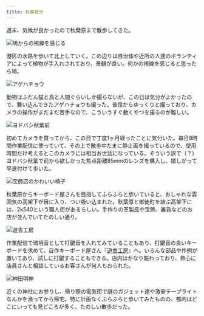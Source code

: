 ```yaml
---
title: 秋葉散歩
---
```

週末、気候が良かったので秋葉原まで散歩してきた。

![](https://lh6.googleusercontent.com/SKmt1iwOJt0vmK01LzAt-5qFmfLNGMdY7R8atlh7kCUxvlRM6knSaNX01IOYGvZjule-3_sKquR9EGZJPw_1yjZhkQM7u7kIxjj1teacHLV-4EAkWmDZAEEc-y-09OMAcPHn6aOuWBZCwUyXSpVbIjWeZhB83_fWwtZya5n0kqKDdNNw-ws-04U9sTGk7A "鳩からの視線を感じる")

港区の水路を歩いて北上していく。この辺りは自治体や近所の人達のボランティアによって植物が手入れされており、景観が良い。何かの視線を感じると思ったら鳩。

![](https://lh3.googleusercontent.com/3foLoHjvqIPoyHERbhKLC6r9JmSkp9155BR09OJxa_Tg8R9ziu6cExS8_Cm0EfqkqmTD89312MxSNoHNOaXmI8onRRKK0lPbPdL1MqBB3xTPLGbf4ofO32DUr0QGEsHr8RzKSnRj0EO709qCtph79Pnj_qyqF93cgYhahIhlHCdIOm6maF3HLRuS0aZaoA "アゲハチョウ")

動物はふだん猫と鳥と人間ぐらいしか撮らないが、この日は気分がよかったので、舞い込んできたアゲハチョウも撮った。普段からゆっくりと撮っており、カメラの操作がまだまだ苦手なので、こういうすぐ動くやつを撮るのが難しい。

![](https://lh4.googleusercontent.com/odwV58HMVS02waK0Vmv2eqED1H_AAq0c1bmTR34OGPX-bR4j3NtiDVwrXewYNYL5wXHTBXNahxaxITqWy8G-_Gtylhbz76-QHq3BYUgDTlIaolbfCOBrrAM5Dr5-H4B-z4z4Ov2rkzjzILj-ZgQAIyFpFHdxLfzGwQnQJ5XP3aqYCyNyX1mIXByQ4VLm5A "ヨドバシ秋葉前")

初めてカメラを買ってから、この日で丁度1ヶ月経ったことに気付いた。毎日9時間作業配信に使っていて、その上で散歩中たまに静止画を撮っているので、使用時間だけ考えるとこのカメラには相当お世話になっている。そういう訳で（？）ヨドバシ秋葉で前から欲しかった焦点距離85mmのレンズを購入し、嬉しがって早速付けて歩いた。

![](https://lh4.googleusercontent.com/48Hqe7CAz9N_q8mNX7-n31Zjk75Q-jTZPHIpZWH-B5ljM259Iqc20lgquTdNzH6NbNbkXt5fV2ZPFGKpBraHHXGs0EvKaxjC5FcZ06fvbFvHw9Wq0tt-jFgOLiG0vytGg_OOejsFvSdre3T4CNGQ6Ta9myvCUlB1Ki5lf0M7ION2wfws2PYEZAa8NOp-hg "宝飾店のかわいい椅子")

秋葉原からキーボード屋さんを目指してふらふらと歩いていると、おしゃれな雰囲気の高架下が目に入り、つい吸い込まれた。秋葉原と御徒町を結ぶ高架下には、2k540という職人街があるらしい。手作りの革製品や宝飾、雑貨などのお店が並んでいてたのしい通り。

![](https://lh5.googleusercontent.com/2uJYVCqQr9tsz7LRkvOz5L-Oap23OfkH5cWNwTqfKiL9WgBhaRn-eXvtMuPVpljzAV7VlSh9MMwKmJ3Szp2qjutmz-2vd77Fu91D4rk18LFrWqESYAEj-1fHYsZ2Ywm7WIqa1bBUkIQSMc0xQvMfALVZlrWJO-ACm4O7AUo8DWhzT2uarNXWWTUAX1kQZA "遊舎工房")

作業配信で環境音として打鍵音を入れてみていることもあり、打鍵音の良いキーボードを求めて、自作キーボード屋さん『[遊舎工房](https://yushakobo.jp/)』へ。いろんな部品や作例が置いてあり、試しに打鍵することもできる。店内はかなり賑わっており、熱心に店員さんと相談しているお客さんが何人もおられた。

![](https://lh5.googleusercontent.com/9ma4FibCw-wysZtvsiruWAPyb7-5S8qpvxqK8ZkHVIaGJH23Z8qhQz8lWBp9B16SKJSmklZbviayxa7p0RFIAMRX1uajraMZoxgoAZGkx4dRVUo2j2rvQCaZcallsn8nYxbUWiQnwg1j2KG_iX-b3rI1p3xyqfO2KnQd0fLZlJpHBrUAs470Gmr9woJhIA "神田明神")

近くの神社にお参りし、帰り際の電気街で謎のガジェット達や激安テープライトなんかを漁ってから帰宅。特に計画なくぶらぶらと歩いてみたものの、都内はどこにいっても見どころが多く、たのしい散歩だった。

